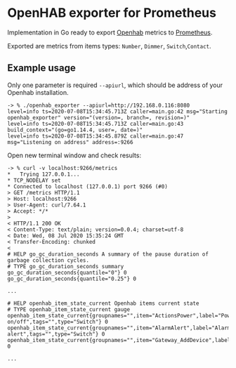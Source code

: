 # OpenHAB exporter for Prometheus

Implementation in Go ready to export [Openhab](https://www.openhab.org/) metrics to [Prometheus](https://prometheus.io/).

Exported are metrics from items types: `Number`, `Dimmer`, `Switch`,`Contact`.

## Example usage
Only one parameter is required `--apiurl`, which should be address of your Openhab installation.
```
-> % ./openhab_exporter --apiurl=http://192.168.0.116:8080
level=info ts=2020-07-08T15:34:45.713Z caller=main.go:42 msg="Starting openhab_exporter" version="(version=, branch=, revision=)"
level=info ts=2020-07-08T15:34:45.713Z caller=main.go:43 build_context="(go=go1.14.4, user=, date=)"
level=info ts=2020-07-08T15:34:45.879Z caller=main.go:47 msg="Listening on address" address=:9266
```

Open new terminal window and check results:
```
-> % curl -v localhost:9266/metrics
*   Trying 127.0.0.1...
* TCP_NODELAY set
* Connected to localhost (127.0.0.1) port 9266 (#0)
> GET /metrics HTTP/1.1
> Host: localhost:9266
> User-Agent: curl/7.64.1
> Accept: */*
>
< HTTP/1.1 200 OK
< Content-Type: text/plain; version=0.0.4; charset=utf-8
< Date: Wed, 08 Jul 2020 15:35:24 GMT
< Transfer-Encoding: chunked
<
# HELP go_gc_duration_seconds A summary of the pause duration of garbage collection cycles.
# TYPE go_gc_duration_seconds summary
go_gc_duration_seconds{quantile="0"} 0
go_gc_duration_seconds{quantile="0.25"} 0

...

# HELP openhab_item_state_current Openhab items current state
# TYPE openhab_item_state_current gauge
openhab_item_state_current{groupnames="",item="ActionsPower",label="Power on/off",tags="",type="Switch"} 0
openhab_item_state_current{groupnames="",item="AlarmAlert",label="Alarm alert",tags="",type="Switch"} 0
openhab_item_state_current{groupnames="",item="Gateway_AddDevice",label="",tags="",type="Switch"} 0

...

```
